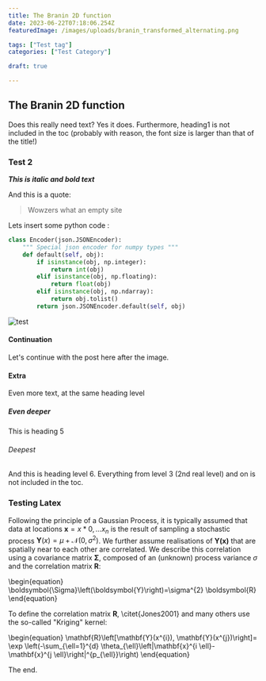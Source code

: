 ```yaml
---
title: The Branin 2D function
date: 2023-06-22T07:18:06.254Z
featuredImage: /images/uploads/branin_transformed_alternating.png

tags: ["Test tag"]
categories: ["Test Category"]

draft: true

---
```


## The Branin 2D function

Does this really need text? Yes it does. Furthermore, heading1 is not included in the toc (probably with reason, the font size is larger than that of the title!)

### Test 2

***This is italic and bold text***

And this is a quote:

> Wowzers what an empty site

Lets insert some python code :


```python
class Encoder(json.JSONEncoder):
    """ Special json encoder for numpy types """
    def default(self, obj):
        if isinstance(obj, np.integer):
            return int(obj)
        elif isinstance(obj, np.floating):
            return float(obj)
        elif isinstance(obj, np.ndarray):
            return obj.tolist()
        return json.JSONEncoder.default(self, obj)
```

![test](/images/uploads/branin_transformed_alternating.png "The Branin 2d Function plotted inline")

#### Continuation

Let's continue with the post here after the image.

#### Extra

Even more text, at the same heading level

##### Even deeper

This is heading 5

###### Deepest 

And this is heading level 6. Everything from level 3 (2nd real level) and on is not included in the toc.

### Testing Latex

Following the principle of a Gaussian Process, it is typically assumed that data at locations $\mathbf{x}={x*0,...x_n}$ is the result of sampling a stochastic process $\boldsymbol{Y}(x) = \mu + \mathcal{N}(0,\sigma^2)$. We further assume realisations of $\boldsymbol{Y(x)}$ that are spatially near to each other are correlated. We describe this correlation using a covariance matrix $\boldsymbol{\Sigma}$, composed of an (unknown) process variance $\sigma$ and the correlation matrix $\boldsymbol{R}$:

\begin{equation}
\boldsymbol{\Sigma}\left(\boldsymbol{Y}\right)=\sigma^{2} \boldsymbol{R}
\end{equation}

To define the correlation matrix $\boldsymbol{R}$, \citet{Jones2001} and many others use the so-called "Kriging" kernel:

\begin{equation}
\mathbf{R}\left[\mathbf{Y}(x^{i}), \mathbf{Y}(x^{j})\right]=
\exp \left(-\sum_{\ell=1}^{d} \theta_{\ell}\left|\mathbf{x}^{i \ell}-\mathbf{x}^{j \ell}\right|^{p_{\ell}}\right)
\end{equation}

The end.